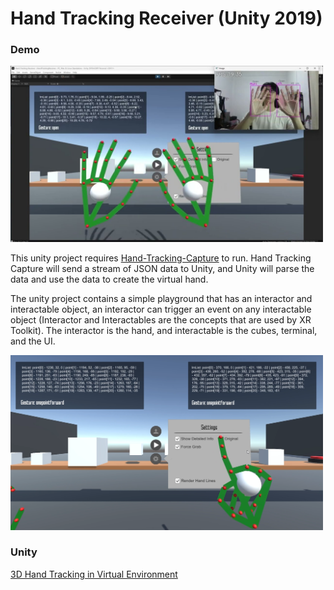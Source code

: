 # Hand Tracking Receiver (Unity 2019)

### Demo
<a href="https://youtu.be/ocB7OnGq14M"><img src="./images/thumbnail.jpg" alt="Thumbnail" width="500"/></a>

This unity project requires [Hand-Tracking-Capture](https://github.com/haneure/Hand-Tracking-Capture) to run. Hand Tracking Capture will send a stream of JSON data to Unity, and Unity will parse the data and use the data to create the virtual hand.

The unity project contains a simple playground that has an interactor and interactable object, an interactor can trigger an event on any interactable object (Interactor and Interactables are the concepts that are used by XR Toolkit). The interactor is the hand, and interactable is the cubes, terminal, and the UI.

<a href="https://youtu.be/ocB7OnGq14M"><img src="./images/demo-1.png" alt="Thumbnail" width="500"/></a>


### Unity
[3D Hand Tracking in Virtual Environment](https://www.youtube.com/watch?v=RQ-2JWzNc6k)
